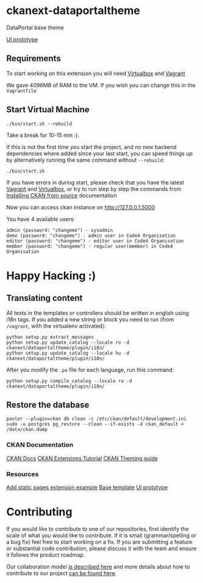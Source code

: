 ckanext-dataportaltheme
=============

DataPortal base theme

[UI prototype](https://www.figma.com/file/P60qSupJkefpT7K4rT5PQuva/Data-Portal?node-id=0%3A1)


## Requirements


To start working on this extension you will need [Virtualbox](https://www.virtualbox.org/) and [Vagrant](https://www.vagrantup.com/)

We gave 4096MB of RAM to the VM. If you wish you can change this in the `Vagrantfile`


## Start Virtual Machine

```
./bin/start.sh --rebuild
```
Take a break for 10-15 min :).

If this is not the first time you start the project, and no new backend dependencies where added since your last start,
you can speed things up by alternatively running the same command without `--rebuild`:

 ```
./bin/start.sh
```

If you have errors in during start, please check that you have the latest [Vagrant](https://www.vagrantup.com/) and [Virtualbox](https://www.virtualbox.org/), or try to run step by step the commands from [Installing CKAN from source](https://docs.ckan.org/en/latest/maintaining/installing/install-from-source.html) documentation

Now you can access ckan instance on http://127.0.0.1:5000

You have 4 available users:
```
admin (password: "changeme") - sysadmin
demo (password: "changeme") - admin user in Code4 Organisation
editor (password: "changeme") - editor user in Code4 Organisation
member (password: "changeme") - regular user(member) in Code4 Organisation
```

# Happy Hacking :)

## Translating content
All texts in the templates or controllers should be written in english using i18n tags.
If you added a new string or block you need to run (from `/vagrant`, with the virtualenv activated):
```
python setup.py extract_messages
python setup.py update_catalog --locale ro -d  ckanext/dataportaltheme/plugin/i18n/
python setup.py update_catalog --locale hu -d  ckanext/dataportaltheme/plugin/i18n/
```

After you modify the `.po` file for each language, run this command:
```
python setup.py compile_catalog --locale ro -d ckanext/dataportaltheme/plugin/i18n/
```



## Restore the database

```
paster --plugin=ckan db clean -c /etc/ckan/default/development.ini
sudo -u postgres pg_restore --clean --if-exists -d ckan_default < /data/ckan.dump
```

### CKAN Documentation
[CKAN Docs](https://docs.ckan.org/en/2.8/)
[CKAN Extensions Tutorial](https://docs.ckan.org/en/2.8/extensions/tutorial.html)
[CKAN Theming guide](https://docs.ckan.org/en/2.8/theming/)

### Resources
[Add static pages extension example](https://github.com/okfn/ckanext-sa/blob/master/ckanext/sa/plugin.py)
[Base template](https://github.com/ckan/ckan/tree/master/ckan/templates)
[UI prototype](https://www.figma.com/file/P60qSupJkefpT7K4rT5PQuva/Data-Portal?node-id=0%3A1)

# Contributing

If you would like to contribute to one of our repositories, first identify the scale of what you would like to contribute. If it is small (grammar/spelling or a bug fix) feel free to start working on a fix. If you are submitting a feature or substantial code contribution, please discuss it with the team and ensure it follows the product roadmap.

Our collaboration model [is described here](WORKFLOW.md) and more details about how to contribute to our project [can be found here](CONTRIBUTING.md).
